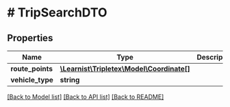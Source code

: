 # # TripSearchDTO

## Properties

Name | Type | Description | Notes
------------ | ------------- | ------------- | -------------
**route_points** | [**\Learnist\Tripletex\Model\Coordinate[]**](Coordinate.md) |  | [optional]
**vehicle_type** | **string** |  | [optional]

[[Back to Model list]](../../README.md#models) [[Back to API list]](../../README.md#endpoints) [[Back to README]](../../README.md)
